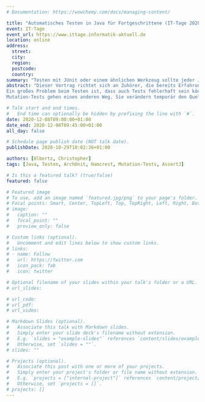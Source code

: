 ```yaml
---
# Documentation: https://wowchemy.com/docs/managing-content/

title: "Automatisches Testen in Java für Fortgeschrittene (IT-Tage 2020)"
event: IT-Tage
event_url: https://www.ittage.informatik-aktuell.de
location: online
address:
  street:
  city:
  region:
  postcode:
  country:
summary: "Testen mit JUnit oder einem ähnlichen Werkzeug sollte jeder Java-Programmierer beherrschen. In diesem Vortrag werden fortgeschrittenere Werkzeuge für noch besseres Testen vorgestellt."
abstract: "Dieser Vortrag richtet sich an Zuhörer, die bereits Erfahrung mit dem automatischen Testen mit JUnit haben. Neben JUnit selbst existieren zahlreiche weitere Frameworks, die bestimmte Aspekte des Testens vereinfachen oder sogar erst ermöglichen.
Ein großes Problem beim Testen ist, dass auch Tests fehlerhaft sein können. Diesem Problem haben sich mehrere Frameworks angenommen. Eine Hauptursache ist, dass die Tests zu kompliziert werden. AssertJ und Hamcrest möchten dem Abhilfe schaffen, indem sie dabei helfen, so viel Logik wie möglich aus den Tests zu eliminieren und insgesamt die Lesbarkeit der Tests erhöhen.
Mutation-Tests gehen einen anderen Weg. Sie verändern temporär den Quellcode und erzeugen sogenannte Mutanten. Wenn die Tests diese Mutanten nicht entdecken, kann das ein Hinweis auf fehlerhafte Tests sein. Vorgestellt wird das bekannte Java-Framework PiTest. ArchUnit schließlich ermöglicht das Testen von Architekturen. Dabei soll bspw. überprüft werden können, ob sich alle Teammitglieder an vorgegebene Konventionen halten."

# Talk start and end times.
#   End time can optionally be hidden by prefixing the line with `#`.
date: 2020-12-08T09:00:00+01:00
date_end: 2020-12-08T09:45:00+01:00
all_day: false

# Schedule page publish date (NOT talk date).
publishDate: 2020-10-29T10:02:36+01:00

authors: [Olbertz, Christopher]
tags: [Java, Testen, ArchUnit, Hamcrest, Mutation-Tests, AssertJ]

# Is this a featured talk? (true/false)
featured: false

# Featured image
# To use, add an image named `featured.jpg/png` to your page's folder. 
# Focal points: Smart, Center, TopLeft, Top, TopRight, Left, Right, BottomLeft, Bottom, BottomRight.
# image:
#   caption: ""
#   focal_point: ""
#   preview_only: false

# Custom links (optional).
#   Uncomment and edit lines below to show custom links.
# links:
# - name: Follow
#   url: https://twitter.com
#   icon_pack: fab
#   icon: twitter

# Optional filename of your slides within your talk's folder or a URL.
# url_slides:

# url_code:
# url_pdf:
# url_video:

# Markdown Slides (optional).
#   Associate this talk with Markdown slides.
#   Simply enter your slide deck's filename without extension.
#   E.g. `slides = "example-slides"` references `content/slides/example-slides.md`.
#   Otherwise, set `slides = ""`.
# slides: ""

# Projects (optional).
#   Associate this post with one or more of your projects.
#   Simply enter your project's folder or file name without extension.
#   E.g. `projects = ["internal-project"]` references `content/project/deep-learning/index.md`.
#   Otherwise, set `projects = []`.
# projects: []
---
```

